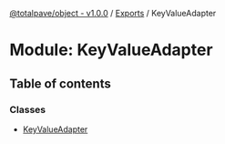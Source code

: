 [@totalpave/object - v1.0.0](../README.md) / [Exports](../modules.md) / KeyValueAdapter

# Module: KeyValueAdapter

## Table of contents

### Classes

- [KeyValueAdapter](../classes/keyvalueadapter.keyvalueadapter-1.md)

